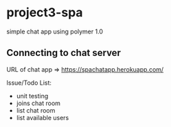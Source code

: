 # project3-spa
simple chat app using polymer 1.0

## Connecting to chat server

URL of chat app =>  https://spachatapp.herokuapp.com/

Issue/Todo List:
* unit testing
* joins chat room
* list chat room
* list available users
